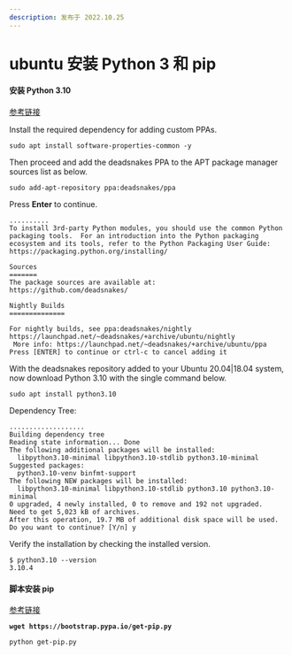 ```yaml
---
description: 发布于 2022.10.25
---
```


# ubuntu 安装 Python 3 和 pip

#### 安装 Python 3.10

[参考链接](https://computingforgeeks.com/how-to-install-python-on-ubuntu-linux-system/)

Install the required dependency for adding custom PPAs.

```
sudo apt install software-properties-common -y
```

Then proceed and add the deadsnakes PPA to the APT package manager sources list as below.

```
sudo add-apt-repository ppa:deadsnakes/ppa
```

Press **Enter** to continue.

```
..........
To install 3rd-party Python modules, you should use the common Python packaging tools.  For an introduction into the Python packaging ecosystem and its tools, refer to the Python Packaging User Guide:
https://packaging.python.org/installing/

Sources
=======
The package sources are available at:
https://github.com/deadsnakes/

Nightly Builds
==============

For nightly builds, see ppa:deadsnakes/nightly https://launchpad.net/~deadsnakes/+archive/ubuntu/nightly
 More info: https://launchpad.net/~deadsnakes/+archive/ubuntu/ppa
Press [ENTER] to continue or ctrl-c to cancel adding it
```

With the deadsnakes repository added to your Ubuntu 20.04|18.04 system, now download Python 3.10 with the single command below.

```
sudo apt install python3.10
```

Dependency Tree:

```
...................
Building dependency tree       
Reading state information... Done
The following additional packages will be installed:
  libpython3.10-minimal libpython3.10-stdlib python3.10-minimal
Suggested packages:
  python3.10-venv binfmt-support
The following NEW packages will be installed:
  libpython3.10-minimal libpython3.10-stdlib python3.10 python3.10-minimal
0 upgraded, 4 newly installed, 0 to remove and 192 not upgraded.
Need to get 5,023 kB of archives.
After this operation, 19.7 MB of additional disk space will be used.
Do you want to continue? [Y/n] y
```

Verify the installation by checking the installed version.

```
$ python3.10 --version
3.10.4
```

#### 脚本安装 pip

[参考链接](https://pip.pypa.io/en/latest/installation/)

<pre class="language-bash"><code class="lang-bash"><strong>wget https://bootstrap.pypa.io/get-pip.py</strong></code></pre>

```bash
python get-pip.py
```

